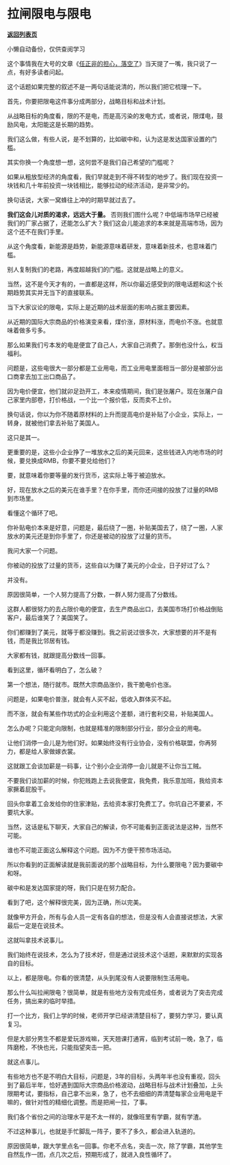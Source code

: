 # 拉闸限电与限电

[**返回列表页**](/gzh/记忆承载3)

小懒自动备份，仅供查阅学习

这个事情我在大号的文章《[任正非的担心，落空了](http://mp.weixin.qq.com/s?__biz=MzU0MjYwNDU2Mw==&mid=2247501209&idx=1&sn=0ce620724eabda271231d46d02864b0f&chksm=fb1aa9e5cc6d20f3eda248c5b806520e1896311b74e7a43e822bb2a511dd44f2f898f85b280f&scene=21#wechat_redirect)》当天提了一嘴，我只说了一点，有好多读者问起。

  

这个话题如果完整的叙述不是一两句话能说清的，所以我们把它梳理一下。  

  

首先，你要把限电这件事分成两部分，战略目标和战术计划。

  

从战略目标的角度看，限的不是电，而是高污染的发电方式，或者说，限煤电，鼓励风电，太阳能这是长期的趋势。

  

我们这么做，有些人说，是不划算的，比如碳中和，认为这是发达国家设置的门槛。  

  

其实你换一个角度想一想，这何尝不是我们自己希望的门槛呢？

  

如果从粗放型经济的角度看，我们早就走到不得不转型的地步了。我们现在投资一块钱和几十年前投资一块钱相比，能够拉动的经济活动，是非常少的。

  

换句话说，大家一窝蜂往上冲的时期早就过去了。

  

 **我们这会儿对质的渴求，远远大于量。**
否则我们图什么呢？中低端市场早已经被我们的厂家占据了，还能怎么扩大？我们这会儿能追求的本来就是高端市场，因为这个还不在我们手里。  

  

从这个角度看，新能源是趋势，新能源意味着研发，意味着新技术，也意味着门槛。  

  

别人复制我们的老路，再度超越我们的门槛。这就是战略上的意义。  

  

当然，这不是今天才有的，一直都是这样，所以你最近感受到的限电话题和这个长期趋势其实并无当下的直接联系。

  

当下大家议论的限电，实际上是近期的战术层面的影响占据主要因素。  

  

从近期的国际大宗商品的价格演变来看，煤价涨，原材料涨，而电价不涨。也就意味着做多亏多。  

  

那么如果我们亏本发的电是便宜了自己人，大家自己消费了。那倒也没什么，权当福利。  

  

问题是，这些电很大一部分都是工业用电，而工业用电里面相当一部分是被部分出口商拿去加工出口商品了。

  

因为电价便宜，他们就卯足劲开工，本来疫情期间，我们是张屠户。现在张屠户自己家里内部卷，打价格战，一个比一个报价低，反而卖不上价。  

  

换句话说，你以为你不随着原材料的上升而提高电价是补贴了小企业，实际上，一转身，就被他们拿去补贴了美国人。  

  

这只是其一。  

  

更重要的是，这些小企业挣了一堆放水之后的美元回来，这些钱进入内地市场的时候，要兑换成RMB，你要不要兑给他们？

  

要，就意味着你要等量的发行货币，这实际上等于被迫放水。

  

好，现在放水之后的美元在谁手里？在你手里，而你还间接的投放了过量的RMB到市场里。

  

看懂这个循环了吧。  

  

你补贴电价本来是好意，问题是，最后绕了一圈，补贴美国去了，绕了一圈，人家放水的美元还是到你手里了，你还是被动的投放了过量的货币。

  

我问大家一个问题。

  

你被动的投放了过量的货币，这些自以为赚了美元的小企业，日子好过了么？

  

并没有。

  

原因很简单，一个人努力提高了分数，一群人努力提高了分数线。

  

这群人都很努力的去占限价电的便宜，去生产商品出口，去美国市场打价格战倒贴客户，最后谁笑了？美国笑了。

  

你们都赚到了美元，就等于都没赚到。我之前说过很多次，大家想要的并不是有钱，而是我比邻居有钱。  

  

大家都有钱，就跟提高分数线一回事。

  

看到这里，循环看明白了，怎么破？  

  

第一个想法，随行就市。既然大宗商品涨价，我干脆电价也涨。

  

问题是，如果电价普涨，就会有人买不起，低收入群体买不起。

  

而不涨，就会有某些作坊式的企业利用这个差额，进行套利交易，补贴美国人。  

  

怎么办呢？只能定向限制，也就是精准的限制部分行业，部分企业的用电。

  

让他们消停一会儿是为他们好。如果始终没有行业协会，没有价格联盟，你再努力，都是给人家做嫁衣裳。

  

这就跟工会谈加薪是一码事，让个别小企业消停一会儿就是不让你当工贼。

  

不要我们谈加薪的时候，你犯贱跑上去说我便宜，我免费，我乐意加班，我给资本家撅着屁股干。

  

回头你拿着工会发给你的住家津贴，去给资本家打免费工了。你坑自己不要紧，不要坑大家。

  

当然，这话是私下聊天，大家自己的解读，你不可能看到正面说法是这种，当然不可能。  

  

谁也不可能正面这么解释这个问题。因为不方便干预市场活动。  

  

所以你看到的正面解读就是我前面说的那个战略目标，为什么要限电？因为要碳中和呀。

  

碳中和是发达国家提的呀，我们只是在努力配合。  

  

看到了吧，这个解释很完美，因为正确，所以完美。  

  

就像甲方开会，所有与会人员一定有各自的想法，但是没有人会直接说想法，大家最后一定是在说技术。  

  

这就叫拿技术说事儿。

  

我们始终在说技术，怎么为了技术好，但是通过说技术这个话题，来默默的实现各自的目标。

  

以上，都是限电。你看的很清楚，从头到尾没有人说要限制生活用电。  

  

那么什么叫拉闸限电？很简单，就是有些地方没有完成任务，或者说为了突击完成任务，搞出来的临时举措。

  

打一个比方，我们上学的时候，老师开学已经讲清楚目标了，要努力学习，要认真复习。

  

但是大部分男生不都是爱玩游戏嘛，天天翘课打通宵，临到考试前一晚，急了，临阵磨枪，不快也光，只能指望突击一把。

  

就这点事儿。

  

有些地方也不是不明白大目标，问题是，3年的目标，头两年半也没有重视，回头到了最后半年，恰好遇到国际大宗商品价格波动，战略目标与战术计划叠加，上头限期考试，要指标，自己拿不出来，急了，也不去细细的弄清楚每家企业用电是干嘛的，做针对性的精细化调整。而是把闸一拉，了事。  

  

我们各个省份之间的治理水平是不太一样的，就像班里有学霸，就有学渣。  

  

不过这种事儿，也就是手忙脚乱一阵子，要不了多久，都会进入轨道的。  

  

原因很简单，跟大学里点名一回事。你老不点名，突击一次，除了学霸，其他学生自然乱作一团，点几次之后，预期形成了，就进入良性循环了。

